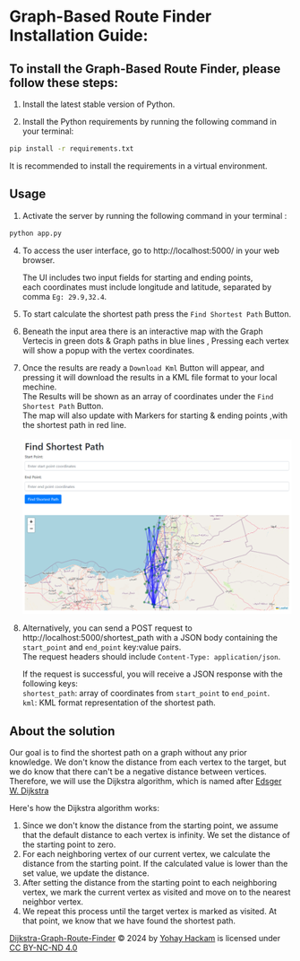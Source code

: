 # **Graph-Based Route Finder Installation Guide:**


## To install the Graph-Based Route Finder, please follow these steps:

1. Install the latest stable version of Python.
   
2. Install the Python requirements by running the following command in your terminal:
   
```bash
pip install -r requirements.txt
```
   It is recommended to install the requirements in a virtual environment.

## Usage

1. Activate the server by running the following command in your terminal :
```bash
python app.py
```
   
4. To access the user interface, go to http://localhost:5000/ in your web browser.
   
   The UI includes two input fields for starting and ending points,\
    each coordinates must include longitude and latitude, separated by comma ```Eg: 29.9,32.4```.   
5. To start calculate the shortest path press the `Find Shortest Path` Button.
6. Beneath the input area there is an interactive map with the Graph Vertecis in green dots & Graph paths in blue lines , Pressing each vertex will show a popup with the vertex coordinates.
7. Once the results are ready a `Download Kml` Button will appear, and pressing it will download the results in a KML file format to your local mechine.\
   The Results will be shown as an array of coordinates under the `Find Shortest Path` Button.\
   The map will also update with Markers for starting & ending points ,with the shortest path in red line.
\
\
![alt text](image.png)


7. Alternatively, you can send a POST request to http://localhost:5000/shortest_path with a JSON body containing the `start_point` and `end_point` key:value pairs.    
   The request headers should include  `Content-Type: application/json`.

   If the request is successful, you will receive a JSON response with the following keys:\
   `shortest_path`: array of coordinates from `start_point` to `end_point`.\
   `kml`: KML format representation of the shortest path.

## About the solution
Our goal is to find the shortest path on a graph without any prior knowledge. We don't know the distance from each vertex to the target, but we do know that there can't be a negative distance between vertices. Therefore, we will use the Dijkstra algorithm, which is named after [Edsger W. Dijkstra](https://en.wikipedia.org/wiki/Edsger_W._Dijkstra)

Here's how the Dijkstra algorithm works:
1. Since we don't know the distance from the starting point, we assume that the default distance to each vertex is infinity. We set the distance of the starting point to zero.
2. For each neighboring vertex of our current vertex, we calculate the distance from the starting point. If the calculated value is lower than the set value, we update the distance.
3. After setting the distance from the starting point to each neighboring vertex, we mark the current vertex as visited and move on to the nearest neighbor vertex.
4. We repeat this process until the target vertex is marked as visited. At that point, we know that we have found the shortest path.

[Dijkstra-Graph-Route-Finder](https://github.com/YohayHackam/Dijkstra-Graph-Route-Finder) © 2024 by [Yohay Hackam](https://www.linkedin.com/in/hackam-yohay/) is licensed under [CC BY-NC-ND 4.0](https://creativecommons.org/licenses/by-nc-nd/4.0/) 
